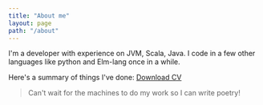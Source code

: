 ```yaml
---
title: "About me"
layout: page
path: "/about"
---
```


I'm a developer with experience on JVM, Scala, Java. I code in a few other languages like python and Elm-lang once in a while.

Here's a summary of things I've done:
[Download CV](https://prasoonj.github.io/snortingcode/assets/documents/PrasoonJoshi-Resume.pdf)

>Can't wait for the machines to do my work so I can write poetry!